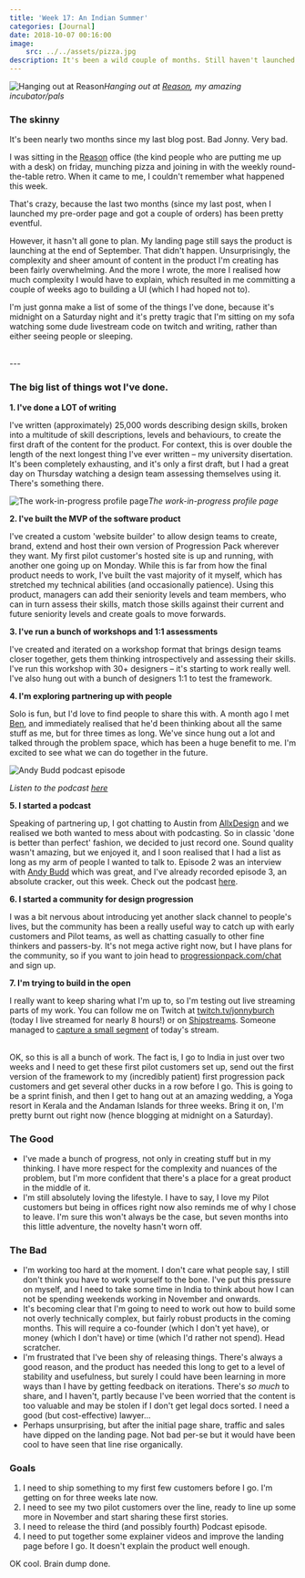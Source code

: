 ```yaml
---
title: 'Week 17: An Indian Summer'
categories: [Journal]
date: 2018-10-07 00:16:00
image:
    src: ../../assets/pizza.jpg
description: It's been a wild couple of months. Still haven't launched.
---
```


![Hanging out at Reason](../../assets/pizza.jpg)*Hanging out at [Reason](https://withreason.co.uk), my amazing incubator/pals*


### The skinny

It's been nearly two months since my last blog post. Bad Jonny. Very bad.

I was sitting in the [Reason](https://withreason.co.uk) office (the kind people who are putting me up with a desk) on friday, munching pizza and joining in with the weekly round-the-table retro. When it came to me, I couldn't remember what happened this week.

That's crazy, because the last two months (since my last post, when I launched my pre-order page and got a couple of orders) has been pretty eventful.

However, it hasn't all gone to plan. My landing page still says the product is launching at the end of September. That didn't happen. Unsurprisingly, the complexity and sheer amount of content in the product I'm creating has been fairly overwhelming. And the more I wrote, the more I realised how much complexity I would have to explain, which resulted in me committing a couple of weeks ago to building a UI (which I had hoped not to).

I'm just gonna make a list of some of the things I've done, because it's midnight on a Saturday night and it's pretty tragic that I'm sitting on my sofa watching some dude livestream code on twitch and writing, rather than either seeing people or sleeping.

<br />
---

### The big list of things wot I've done.

**1. I've done a LOT of writing**

I've written (approximately) 25,000 words describing design skills, broken into a multitude of skill descriptions, levels and behaviours, to create the first draft of the content for the product. For context, this is over double the length of the next longest thing I've ever written – my university disertation. It's been completely exhausting, and it's only a first draft, but I had a great day on Thursday watching a design team assessing themselves using it. There's something there.

![The work-in-progress profile page](../../assets/wip-product.png)*The work-in-progress profile page*

**2. I've built the MVP of the software product**

I've created a custom 'website builder' to allow design teams to create, brand, extend and host their own version of Progression Pack wherever they want. My first pilot customer's hosted site is up and running, with another one going up on Monday. While this is far from how the final product needs to work, I've built the vast majority of it myself, which has stretched my technical abilities (and occasionally patience).
Using this product, managers can add their seniority levels and team members, who can in turn assess their skills, match those skills against their current and future seniority levels and create goals to move forwards.

**3. I've run a bunch of workshops and 1:1 assessments**

I've created and iterated on a workshop format that brings design teams closer together, gets them thinking introspectively and assessing their skills. I've run this workshop with 30+ designers – it's starting to work really well. I've also hung out with a bunch of designers 1:1 to test the framework.

**4. I'm exploring partnering up with people**

Solo is fun, but I'd love to find people to share this with. A month ago I met [Ben](http://www.thedesignteam.us/), and immediately realised that he'd been thinking about all the same stuff as me, but for three times as long. We've since hung out a lot and talked through the problem space, which has been a huge benefit to me. I'm excited to see what we can do together in the future.


![Andy Budd podcast episode](../../assets/pod-andy-budd.png)

*Listen to the podcast [here](https://anchor.fm/progression-pod)*

**5. I started a podcast**

Speaking of partnering up, I got chatting to Austin from [AllxDesign](https://www.allxdesign.com/) and we realised we both wanted to mess about with podcasting. So in classic 'done is better than perfect' fashion, we decided to just record one.
Sound quality wasn't amazing, but we enjoyed it, and I soon realised that I had a list as long as my arm of people I wanted to talk to.
Episode 2 was an interview with [Andy Budd](https://twitter.com/andybudd) which was great, and I've already recorded episode 3, an absolute cracker, out this week.
Check out the podcast [here](https://anchor.fm/progression-pod).

**6. I started a community for design progression**

I was a bit nervous about introducing yet another slack channel to people's lives, but the community has been a really useful way to catch up with early customers and Pilot teams, as well as chatting casually to other fine thinkers and passers-by. It's not mega active right now, but I have plans for the community, so if you want to join head to [progressionpack.com/chat](https://progressionpack.com/chat) and sign up.

**7. I'm trying to build in the open**

I really want to keep sharing what I'm up to, so I'm testing out live streaming parts of my work. You can follow me on Twitch at [twitch.tv/jonnyburch](https://twitch.tv/jonnyburch) (today I live streamed for nearly 8 hours!) or on [Shipstreams](https://shipstreams.com/jonnyburch). Someone managed to [capture a small segment](https://clips.twitch.tv/FrailQuaintShrewMVGame) of today's stream.

<br />
OK, so this is all a bunch of work. The fact is, I go to India in just over two weeks and I need to get these first pilot customers set up, send out the first version of the framework to my (incredibly patient) first progression pack customers and get several other ducks in a row before I go. This is going to be a sprint finish, and then I get to hang out at an amazing wedding, a Yoga resort in Kerala and the Andaman Islands for three weeks. Bring it on, I'm pretty burnt out right now (hence blogging at midnight on a Saturday).

### The Good

- I've made a bunch of progress, not only in creating stuff but in my thinking. I have more respect for the complexity and nuances of the problem, but I'm more confident that there's a place for a great product in the middle of it.
- I'm still absolutely loving the lifestyle. I have to say, I love my Pilot customers but being in offices right now also reminds me of why I chose to leave. I'm sure this won't always be the case, but seven months into this little adventure, the novelty hasn't worn off.

### The Bad

- I'm working too hard at the moment. I don't care what people say, I still don't think you have to work yourself to the bone. I've put this pressure on myself, and I need to take some time in India to think about how I can not be spending weekends working in November and onwards.
- It's becoming clear that I'm going to need to work out how to build some not overly technically complex, but fairly robust products in the coming months. This will require a co-founder (which I don't yet have), or money (which I don't have) or time (which I'd rather not spend). Head scratcher.
- I'm frustrated that I've been shy of releasing things. There's always a good reason, and the product has needed this long to get to a level of stability and usefulness, but surely I could have been learning in more ways than I have by getting feedback on iterations. There's _so much_ to share, and I haven't, partly because I've been worried that the content is too valuable and may be stolen if I don't get legal docs sorted. I need a good (but cost-effective) lawyer...
- Perhaps unsurprising, but after the initial page share, traffic and sales have dipped on the landing page. Not bad per-se but it would have been cool to have seen that line rise organically.

### Goals

1. I need to ship something to my first few customers before I go. I'm getting on for three weeks late now.
2. I need to see my two pilot customers over the line, ready to line up some more in November and start sharing these first stories.
3. I need to release the third (and possibly fourth) Podcast episode.
4. I need to put together some explainer videos and improve the landing page before I go. It doesn't explain the product well enough.


OK cool. Brain dump done.